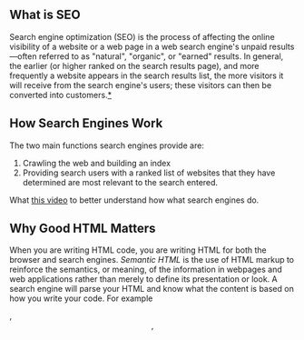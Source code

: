 ## What is SEO

Search engine optimization (SEO) is the process of affecting the online visibility of a website or a web page in a web search engine's unpaid results—often referred to as "natural", "organic", or "earned" results. In general, the earlier (or higher ranked on the search results page), and more frequently a website appears in the search results list, the more visitors it will receive from the search engine's users; these visitors can then be converted into customers.[*](https://en.wikipedia.org/wiki/Search_engine_optimization)

## How Search Engines Work

The two main functions search engines provide are:

1) Crawling the web and building an index
2) Providing search users with a ranked list of websites that they have determined are most relevant to the search entered.

What [this video](https://www.youtube.com/watch?v=LVV_93mBfSU) to better understand how what search engines do.

## Why Good HTML Matters

When you are writing HTML code, you are writing HTML for both the browser and search engines. *Semantic HTML* is the use of HTML markup to reinforce the semantics, or meaning, of the information in webpages and web applications rather than merely to define its presentation or look. A search engine will parse your HTML and know what the content is based on how you write your code. For example <nav>, <header>, <title>, <article>, <aside> and others are all meant to inform the machines reading your page what type of content is contained within the tags.

One of the most important elements for SEO is the title tag:

```HTML
<title>Great Dane - Site Name</title>
```

The title tag should inform search engines what this page is about. It's also what appears in search engine result links and our bookmarks.

The image below shows the site title and how it's used by Google.

![Site title](https://github.com/UMInteractive/Weblab/blob/master/images/dane.png?raw=true)

The image below shows how the browser uses the title tag

![Tab](https://github.com/UMInteractive/Weblab/blob/master/images/dane-title.png?raw=true)

While the title is by no means the only element a search engine considers into its ranking formula, it does carry some weight.

#### How search engines rank importance

How search engines rank search results is a closely guarded secret, but it's common knowledge that correct use of semantic HTML does help in SEO rankings. This is most evident in header tags:

# h1 Most important
## h2 Second most important
### h3 Third most important
#### h4 fourth most important
##### and so on....

The most important keywords should be in the title and article heading (h1). There should only be one heading per page.

## Why Good Content Matters

More important than good HTML is having relevant content. Search engines have worked hard to get you the best and freshest content. Nothing beats having good content that's regularly updated.

## Marketing

[Twitter](https://ads.twitter.com/)

[Facebook](https://www.facebook.com/business/)

[Google Adwords](https://adwords.google.com)

## Adding Google Analytics.

* Visit http://www.analytics.google.com
 * You can use your existing google account or create a new one
 * Create a new property under the Property section
 * Click on property settings and your URL and save
 * Click on .js Tracking Info => Tracking code
 * Copy the script tag under the section labeled Website Tracking
